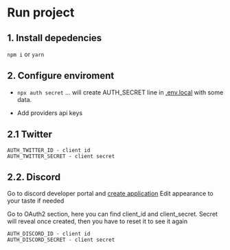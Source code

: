 # Run project

## 1. Install depedencies

`npm i` or `yarn`

## 2. Configure enviroment

- `npx auth secret`
... will create AUTH_SECRET line in [.env.local](.env.local) with some data.

- Add providers api keys

## 2.1 **Twitter**

    AUTH_TWITTER_ID - client id
    AUTH_TWITTER_SECRET - client secret

## 2.2. **Discord**

Go to discord developer portal and [create application](https://discord.com/developers/applications)
Edit appearance to your taste if needed

Go to OAuth2 section, here you can find client_id and client_secret. Secret will reveal once created, then you have to reset it to see it again

    AUTH_DISCORD_ID - client id
    AUTH_DISCORD_SECRET - client secret





    





    
    
    























